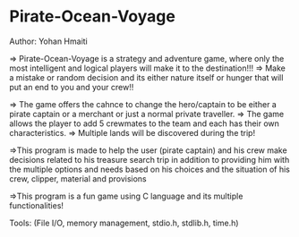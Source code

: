 # Pirate-Ocean-Voyage
Author: Yohan Hmaiti

=> Pirate-Ocean-Voyage is a strategy and adventure game, where only the most intelligent and logical players will make it to the destination!!!
=> Make a mistake or random decision and its either nature itself or hunger that will put an end to you and your crew!!

=> The game offers the cahnce to change the hero/captain to be either a pirate captain or a merchant or just a normal private traveller.
=> The game allows the player to add 5 crewmates to the team and each has their own characteristics.
=> Multiple lands will be discovered during the trip!

=>This program is made to help the user (pirate captain) and his crew make decisions related to his treasure search trip in addition to providing him with the multiple options 
 and needs based on his choices and the situation of his crew, clipper, material and provisions

=>This program is a fun game using C language and its multiple functionalities!

Tools: (File I/O, memory management, stdio.h, stdlib.h, time.h)
